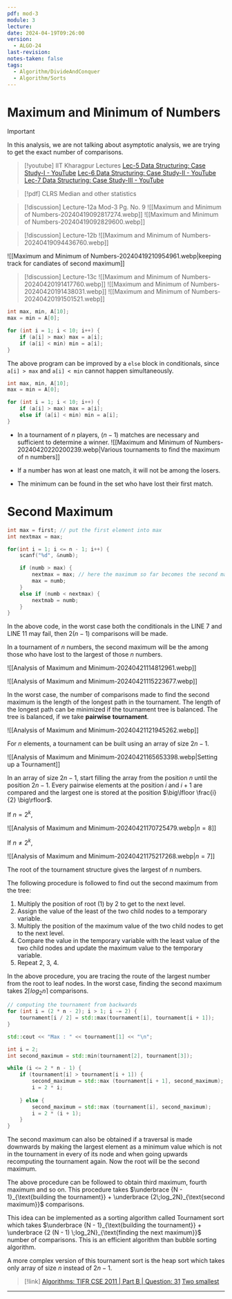 ```yaml
---
pdf: mod-3
module: 3
lecture: 
date: 2024-04-19T09:26:00
version:
  - ALGO-24
last-revision: 
notes-taken: false
tags:
  - Algorithm/DivideAndConquer
  - Algorithm/Sorts
---
```

# Maximum and Minimum of Numbers

> [!important] 
> In this analysis, we are not talking about asymptotic analysis, we are trying to get the exact number of comparisons.


> [!youtube] IIT Kharagpur Lectures
> [Lec-5 Data Structuring: Case Study-I - YouTube](https://www.youtube.com/watch?v=lEvzwEcjQ54)
> [Lec-6 Data Structuring: Case Study-II - YouTube](https://www.youtube.com/watch?v=t0ze7NJIh8M)
> [Lec-7 Data Structuring: Case Study-III - YouTube](https://www.youtube.com/watch?v=NU77XIX-wro)


> [!pdf] CLRS 
> Median and other statistics



> [!discussion] Lecture-12a
> Mod-3 Pg. No. 9
> ![[Maximum and Minimum of Numbers-20240419092817274.webp]]
> ![[Maximum and Minimum of Numbers-20240419092829600.webp]]


> [!discussion] Lecture-12b
> ![[Maximum and Minimum of Numbers-20240419094436760.webp]]




![[Maximum and Minimum of Numbers-20240419210954961.webp|keeping track for candiates of second maximum]]



> [!discussion] Lecture-13c
> ![[Maximum and Minimum of Numbers-20240420191417760.webp]]
> ![[Maximum and Minimum of Numbers-20240420191438031.webp]]
> ![[Maximum and Minimum of Numbers-20240420191501521.webp]]

```c title="maximum.c"
int max, min, A[10];
max = min = A[0];

for (int i = 1; i < 10; i++) {
	if (a[i] > max) max = a[i];
	if (a[i] < min) min = a[i];
}
```

The above program can be improved by a `else` block in conditionals, since `a[i] > max` and `a[i] < min` cannot happen simultaneously.

```c hl:6 title="maximum_improved.c"
int max, min, A[10];
max = min = A[0];

for (int i = 1; i < 10; i++) {
	if (a[i] > max) max = a[i];
	else if (a[i] < min) min = a[i];
}
```

- In a tournament of $n$ players, $(n - 1)$ matches are necessary and sufficient to determine a winner.
![[Maximum and Minimum of Numbers-20240420220200239.webp|Various tournaments to find the maximum of n numbers]]

- If a number has won at least one match, it will not be among the losers.
- The minimum can be found in the set who have lost their first match.


# Second Maximum

```c title="max_and_second_max.c" hl:7,11
int max = first; // put the first element into max
int nextmax = max;

for(int i = 1; i <= n - 1; i++) {
	scanf("%d", &numb);

	if (numb > max) {
		nextmax = max; // here the maximum so far becomes the second max
		max = numb;
	}
	else if (numb < nextmax) {
		nextmab = numb;
	}
}
```

In the above code, in the worst case both the conditionals in the LINE 7 and LINE 11 may fail, then $2(n - 1)$ comparisons will be made.

In a tournament of $n$ numbers, the second maximum will be the among those who have lost to the largest of those $n$ numbers.

![[Analysis of Maximum and Minimum-20240421114812961.webp]]

![[Analysis of Maximum and Minimum-20240421115223677.webp]]

In the worst case, the number of comparisons made to find the second maximum is the length of the longest path in the tournament. The length of the longest path can be minimized if the tournament tree is balanced. The tree is balanced, if we take **pairwise** **tournament**.

![[Analysis of Maximum and Minimum-20240421121945262.webp]]

For $n$ elements, a tournament can be built using an array of size $2n - 1$.

![[Analysis of Maximum and Minimum-20240421165653398.webp|Setting up a Tournament]]

In an array of size $2n - 1$, start filling the array from the position $n$ until the position $2n - 1$. Every pairwise elements at the position $i$ and $i + 1$ are compared and the largest one is stored at the position $\big\lfloor \frac{i}{2} \big\rfloor$.

If $n = 2^k$,

![[Analysis of Maximum and Minimum-20240421170725479.webp|$n = 8$]]

If $n \not= 2^k$,

![[Analysis of Maximum and Minimum-20240421175217268.webp|$n = 7$]]

The root of the tournament structure gives the largest of $n$ numbers.

The following procedure is followed to find out the second maximum from the tree:
1. Multiply the position of root (1) by 2 to get to the next level.
2. Assign the value of the least of the two child nodes to a temporary variable.
3. Multiply the position of the maximum value of the two child nodes to get to the next level.
4. Compare the value in the temporary variable with the least value of the two child nodes and update the maximum value to the temporary variable.
5. Repeat 2, 3, 4.

In the above procedure, you are tracing the route of the largest number from the root to leaf nodes.
In the worst case, finding the second maximum takes $2 \lceil log_2 n \rceil$ comparisons.

```cpp title="computing-tournament.cpp"
// computing the tournament from backwards
for (int i = (2 * n - 2); i > 1; i -= 2) {
	tournament[i / 2] = std::max(tournament[i], tournament[i + 1]);
}

std::cout << "Max : " << tournament[1] << "\n";

int i = 2;
int second_maximum = std::min(tournament[2], tournament[3]);

while (i <= 2 * n - 1) {
	if (tournament[i] > tournament[i + 1]) {
		second_maximum = std::max (tournament[i + 1], second_maximum);
		i = 2 * i;
	
	} else {
		second_maximum = std::max (tournament[i], second_maximum);
		i = 2 * (i + 1);
	}
}
```

The second maximum can also be obtained if a traversal is made downwards by making the largest element as a minimum value which is not in the tournament in every of its node and when going upwards recomputing the tournament again. Now the root will be the second maximum.

The above procedure can be followed to obtain third maximum, fourth maximum and so on. This procedure takes  $\underbrace {N - 1}_{\text{building the tournament}} + \underbrace {2\;log_2N}_{\text{second maximum}}$ comparisons.

This idea can be implemented as a sorting algorithm called Tournament sort which takes $\underbrace {N - 1}_{\text{building the tournament}} + \underbrace {2 (N - 1) \;log_2N}_{\text{finding the next maximum}}$ number of comparisons. This is an efficient algorithm than bubble sorting algorithm.

A more complex version of this tournament sort is the heap sort which takes only array of size $n$ instead of $2n - 1$.


> [!link] 
> [Algorithms: TIFR CSE 2011 | Part B | Question: 31](https://gateoverflow.in/20617/tifr-cse-2011-part-b-question-31)
> [Two smallest](https://www.codinghelmet.com/exercises/two-smallest)

---